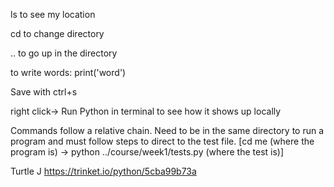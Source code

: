 ls to see my location

cd to change directory

.. to go up in the directory

to write words: print('word')

Save with ctrl+s

right click-> Run Python in terminal to see how it shows up locally

Commands follow a relative chain. Need to be in the same directory to run a program and must follow steps to direct to the test file. [cd me (where the program is) -> python ../course/week1/tests.py (where the test is)]

Turtle J
https://trinket.io/python/5cba99b73a
